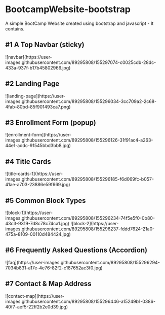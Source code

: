 # BootcampWebsite-bootstrap
A simple BootCamp Website created using bootstrap and javascript - It contains.

<h2>#1 A Top Navbar (sticky)</h2>
![navbar](https://user-images.githubusercontent.com/89295808/155297074-c0025cdb-28dc-433a-937f-b17b45802966.jpg)



<h2>#2 Landing Page</h2>
![landing-page](https://user-images.githubusercontent.com/89295808/155296034-3cc709a2-2c68-4fab-80bd-85f901493ca7.png)



<h2>#3 Enrollment Form (popup)</h2>
![enrollment-form](https://user-images.githubusercontent.com/89295808/155296126-31f91ac4-a263-44e1-addc-91545bbd3bb8.jpg)



<h2>#4 Title Cards</h2>
![title-cards-1](https://user-images.githubusercontent.com/89295808/155296185-f6d069fc-b057-41ae-a703-23886e59f669.jpg)



<h2>#5 Common Block Types</h2>
![block-1](https://user-images.githubusercontent.com/89295808/155296234-74f5e5f0-0b80-43c3-9319-7d8c78c74ca1.jpg)
![block-2](https://user-images.githubusercontent.com/89295808/155296237-fddd7624-21a0-475a-8109-00110d484424.jpg)



<h2>#6 Frequently Asked Questions (Accordion)</h2>
![faq](https://user-images.githubusercontent.com/89295808/155296294-7034b831-a17e-4e76-82f2-c187652ac3f0.jpg)



<h2>#7 Contact & Map Address</h2>
![contact-map](https://user-images.githubusercontent.com/89295808/155296446-a15249b1-0386-40f7-aef5-22ff2b2e0d39.jpg)



